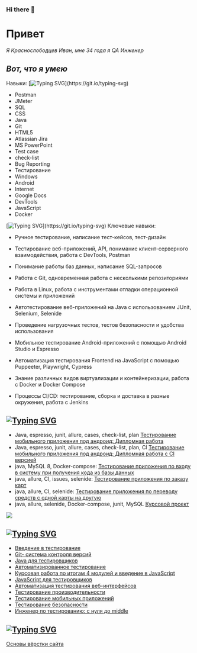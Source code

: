 ### Hi there 👋

# Привет

_Я Краснослободцев Иван, мне 34 года я QA Инженер_

## *Вот, что я умею*

Навыки:
[![Typing SVG](https://readme-typing-svg.herokuapp.com?color=%2336BCF7&lines=Навыки:)](https://git.io/typing-svg)
- Postman
- JMeter
- SQL
- CSS
- Java
- Git
- HTML5
- Atlassian Jira
- MS PowerPoint
- Test case
- check-list
- Bug Reporting
- Тестирование
- Windows
- Android
- Internet
- Google Docs
- DevTools
- JavaScript
- Docker

[![Typing SVG](https://readme-typing-svg.herokuapp.com?color=%2336BCF7&lines=Ключевые+навыки:)](https://git.io/typing-svg)
Ключевые навыки:

- Ручное тестирование, написание тест-кейсов, тест-дизайн

- Тестирование веб-приложений, API, понимание клиент-серверного взаимодействия, работа с DevTools, Postman

- Понимание работы баз данных, написание SQL-запросов

- Работа с Git, одновременная работа с несколькими репозиториями

- Работа в Linux, работа с инструментами отладки операционной системы и приложений
- Автотестирование веб-приложений на Java с использованием JUnit, Selenium, Selenide

- Проведение нагрузочных тестов, тестов безопасности и удобства использования

- Мобильное тестирование Android-приложений с помощью Android Studio и Espresso

- Автоматизация тестирования Frontend на JavaScript с помощью Puppeeter, Playwright, Cypress

- Знание различных видов виртуализации и контейнеризации, работа с Docker и Docker Compose

- Процессы CI/CD: тестирование, сборка и доставка в разные окружения, работа с Jenkins

## [![Typing SVG](https://readme-typing-svg.herokuapp.com?color=%2336BCF7&lines=Автоматизированное+тестирование)](https://git.io/typing-svg)
- Java, espresso, junit, allure, cases, check-list, plan [Тестирование мобильного приложения под андроид: Дипломная работа](https://github.com/ivan3035789/DiplomQA)
- Java, espresso, junit, allure, cases, check-list, plan, CI [Тестирование мобильного приложения под андроид: Дипломная работа с CI версией](https://github.com/ivan3035789/DiplomQA)
- java, MySQL 8, Docker-compose: [Тестирование приложения по входу в систему при получения кода из базы данных](https://github.com/ivan3035789/AQL)
- java, allure, CI, issues, selenide: [Тестирование приложения по заказу карт](https://github.com/ivan3035789/CardDeliveryOrderDateChange)
- java, allure, CI, selenide: [Тестирование приложения по переводу средств с одной карты на другую](https://github.com/ivan3035789/Transaction)
- java, allure, selenide, Docker-compose, junit, MySQL [Курсовой проект ]()

![](https://github-profile-summary-cards.vercel.app/api/cards/repos-per-language?username=daniilshat&theme=solarized_dark)

## [![Typing SVG](https://readme-typing-svg.herokuapp.com?color=%2336BCF7&lines=Сертификаты+Нетологии)](https://git.io/typing-svg)

- [Введение в тестирование](https://netology.ru/backend/api/user/programs/17315/pdf_certificate)
- [Git- система контроля версий](https://netology.ru/backend/api/user/programs/19850/pdf_certificate)
- [Java для тестировщиков](https://netology.ru/backend/api/user/programs/20090/pdf_certificate)
- [Автоматизированное тестирование](https://netology.ru/backend/api/user/programs/20095/pdf_certificate)
- [Курсовая работа по итогам 4 модулей и введение в JavaScript](https://netology.ru/backend/api/user/programs/22636/pdf_certificate)
- [JavaScript для тестировщиков](https://netology.ru/backend/api/user/programs/21157/pdf_certificate)
- [Автоматизация тестирования веб-интерфейсов](https://netology.ru/backend/api/user/programs/21158/pdf_certificate)
- [Тестирование производительности](https://netology.ru/backend/api/user/programs/21160/pdf_certificate)
- [Тестирование мобильных приложений](https://netology.ru/backend/api/user/programs/21159/pdf_certificate)
- [Тестирование безопасности](https://netology.ru/backend/api/user/programs/21161/pdf_certificate)
- [Инженер по тестированию: с нуля до middle](https://netology.ru/backend/api/user/programs/17675/pdf_certificate)


## [![Typing SVG](https://readme-typing-svg.herokuapp.com?color=%2336BCF7&lines=Дополнительные+материалы)](https://git.io/typing-svg)
[Основы вёрстки сайта](https://netology.ru/backend/api/user/programs/19759/pdf_certificate)

<!--
**ivan3035789/Ivan3035789** is a ✨ _special_ ✨ repository because its `README.md` (this file) appears on your GitHub profile.

Here are some ideas to get you started:

- 🔭 I’m currently working on ...
- 🌱 I’m currently learning ...
- 👯 I’m looking to collaborate on ...
- 🤔 I’m looking for help with ...
- 💬 Ask me about ...
- 📫 How to reach me: ...
- 😄 Pronouns: ...
- ⚡ Fun fact: ...
-->
